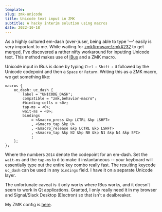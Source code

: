 ```yaml
---
template:
slug: zmk-unicode
title: Unicode text input in ZMK
subtitle: A hacky interim solution using macros
date: 2022-10-18
---
```


As a highly cultured em-dash (over-)user, being able to type '—' easily
is very important to me. While waiting for
[zmkfirmware/zmk#232](https://github.com/zmkfirmware/zmk/issues/232) to
get merged, I've discovered a rather nifty workaround for inputting
Unicode text. This method makes use of
[IBus](https://github.com/ibus/ibus) and a ZMK macro.

Unicode input in IBus is done by typing `Ctrl` + `Shift` + `U` followed
by the Unicode codepoint and then a `Space` or `Return`. Writing this
as a ZMK macro, we get something like:

```dts
macros {
    uc_dash: uc_dash {
        label = "UNICODE_DASH";
        compatible = "zmk,behavior-macro";
        #binding-cells = <0>;
        tap-ms = <0>;
        wait-ms = <0>;
        bindings
            = <&macro_press &kp LCTRL &kp LSHFT>
            , <&macro_tap &kp U>
            , <&macro_release &kp LCTRL &kp LSHFT>
            , <&macro_tap &kp N2 &kp N0 &kp N1 &kp N4 &kp SPC>
            ;
    }; 
};
```

Where the numbers `2014` denote the codepoint for an em-dash. Set the
`wait-ms` and the `tap-ms` to `0` to make it instantaneous -- your
keyboard will essentially type out the entire key combo really fast. The
resulting keycode `uc_dash` can be used in any `bindings` field. I have
it on a separate Unicode layer.

The unfortunate caveat is it only works where IBus works, and it doesn't
seem to work in Qt applications. Granted, I only really need it in my
browser and Signal/Slack Desktop (Electron) so that isn't a dealbreaker.

My ZMK config is [here](https://github.com/icyphox/ferricy-zmk).
